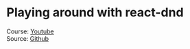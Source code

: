 # Playing around with react-dnd

Course: [Youtube](https://www.youtube.com/watch?v=NW8erkUgqus&list=PLp2zTInxCVPSUVrWo38c4yLiyEaYHoy69)  
Source: [Github](https://github.com/ms-mousa/Chakra/tree/testDnd)